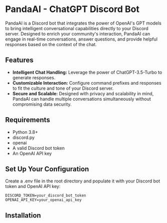 # PandaAI - ChatGPT Discord Bot

PandaAI is a Discord bot that integrates the power of OpenAI's GPT models to bring intelligent conversational capabilities directly to your Discord server. Designed to enrich your community's interaction, PandaAI can engage in real-time conversations, answer questions, and provide helpful responses based on the context of the chat.

## Features

- **Intelligent Chat Handling:** Leverage the power of ChatGPT-3.5-Turbo to generate responses.
- **Customizable Interaction:** Configure command prefixes and responses to fit the culture and tone of your Discord server.
- **Secure and Scalable:** Designed with privacy and scalability in mind, PandaAI can handle multiple conversations simultaneously without compromising data security.

## Requirements

- Python 3.8+
- discord.py
- openai
- A valid Discord bot token
- An OpenAI API key

## Set Up Your Configuration
Create a .env file in the root directory and populate it with your Discord bot token and OpenAI API key:
```
DISCORD_TOKEN=your_discord_bot_token
OPENAI_API_KEY=your_openai_api_key
```
## Installation
